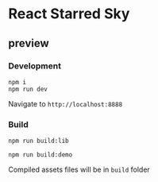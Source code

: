 # React Starred Sky

## preview

### Development

```dev
npm i
npm run dev
```

Navigate to `http://localhost:8888`

### Build

```lib
npm run build:lib
```

```demo
npm run build:demo
```


Compiled assets files will be in `build` folder